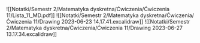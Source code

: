 ![[Notatki/Semestr 2/Matematyka dyskretna/Ćwiczenia/Ćwiczenia 11/Lista_11_MD.pdf]]
![[Notatki/Semestr 2/Matematyka dyskretna/Ćwiczenia/Ćwiczenia 11/Drawing 2023-06-23 14.17.41.excalidraw]]
![[Notatki/Semestr 2/Matematyka dyskretna/Ćwiczenia/Ćwiczenia 11/Drawing 2023-06-27 13.17.34.excalidraw]]